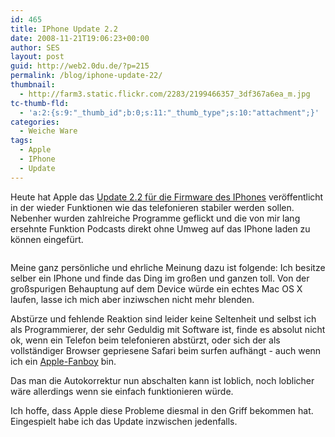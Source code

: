 ```yaml
---
id: 465
title: IPhone Update 2.2
date: 2008-11-21T19:06:23+00:00
author: SES
layout: post
guid: http://web2.0du.de/?p=215
permalink: /blog/iphone-update-22/
thumbnail:
  - http://farm3.static.flickr.com/2283/2199466357_3df367a6ea_m.jpg
tc-thumb-fld:
  - 'a:2:{s:9:"_thumb_id";b:0;s:11:"_thumb_type";s:10:"attachment";}'
categories:
  - Weiche Ware
tags:
  - Apple
  - IPhone
  - Update
---
```

Heute hat Apple das [Update 2.2 für die Firmware des IPhones](http://www.blogtopf.de/allgemein/iphone-22-software-update-bei-itunes/) veröffentlicht in der wieder Funktionen wie das telefonieren stabiler werden sollen. Nebenher wurden zahlreiche Programme geflickt und die von mir lang ersehnte Funktion Podcasts direkt ohne Umweg auf das IPhone laden zu können eingefürt.

[<img loading="lazy"  title="IPhone Hacked von bwana (Flickr)" src="http://farm2.static.flickr.com/1262/1186846236_55c8eb1c46.jpg" alt=""   />](http://farm2.static.flickr.com/1262/1186846236_55c8eb1c46.jpg)

Meine ganz persönliche und ehrliche Meinung dazu ist folgende: Ich besitze selber ein IPhone und finde das Ding im großen und ganzen toll. Von der großspurigen Behauptung auf dem Device würde ein echtes Mac OS X laufen, lasse ich mich aber inziwschen nicht mehr blenden.

Abstürze und fehlende Reaktion sind leider keine Seltenheit und selbst ich als Programmierer, der sehr Geduldig mit Software ist, finde es absolut nicht ok, wenn ein Telefon beim telefonieren abstürzt, oder sich der als vollständiger Browser gepriesene Safari beim surfen aufhängt - auch wenn ich ein [Apple-Fanboy](http://www.aptgetupdate.de/2008/11/21/updates-updates-updates-itunes-802-iphone-22/) bin.

Das man die Autokorrektur nun abschalten kann ist loblich, noch loblicher wäre allerdings wenn sie einfach funktionieren würde.

Ich hoffe, dass Apple diese Probleme diesmal in den Griff bekommen hat. Eingespielt habe ich das Update inzwischen jedenfalls.
